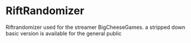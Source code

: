 # RiftRandomizer
Riftrandomizer used for the streamer BigCheeseGames. a stripped down basic version is available for the general public
